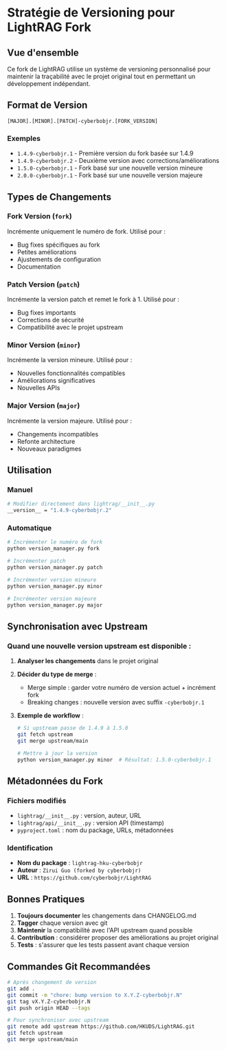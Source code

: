 # Stratégie de Versioning pour LightRAG Fork

## Vue d'ensemble

Ce fork de LightRAG utilise un système de versioning personnalisé pour maintenir la traçabilité avec le projet original tout en permettant un développement indépendant.

## Format de Version

```
[MAJOR].[MINOR].[PATCH]-cyberbobjr.[FORK_VERSION]
```

### Exemples
- `1.4.9-cyberbobjr.1` - Première version du fork basée sur 1.4.9
- `1.4.9-cyberbobjr.2` - Deuxième version avec corrections/améliorations
- `1.5.0-cyberbobjr.1` - Fork basé sur une nouvelle version mineure
- `2.0.0-cyberbobjr.1` - Fork basé sur une nouvelle version majeure

## Types de Changements

### Fork Version (`fork`)
Incrémente uniquement le numéro de fork. Utilisé pour :
- Bug fixes spécifiques au fork
- Petites améliorations
- Ajustements de configuration
- Documentation

### Patch Version (`patch`)
Incrémente la version patch et remet le fork à 1. Utilisé pour :
- Bug fixes importants
- Corrections de sécurité
- Compatibilité avec le projet upstream

### Minor Version (`minor`)
Incrémente la version mineure. Utilisé pour :
- Nouvelles fonctionnalités compatibles
- Améliorations significatives
- Nouvelles APIs

### Major Version (`major`)
Incrémente la version majeure. Utilisé pour :
- Changements incompatibles
- Refonte architecture
- Nouveaux paradigmes

## Utilisation

### Manuel
```bash
# Modifier directement dans lightrag/__init__.py
__version__ = "1.4.9-cyberbobjr.2"
```

### Automatique
```bash
# Incrémenter le numéro de fork
python version_manager.py fork

# Incrémenter patch
python version_manager.py patch

# Incrémenter version mineure  
python version_manager.py minor

# Incrémenter version majeure
python version_manager.py major
```

## Synchronisation avec Upstream

### Quand une nouvelle version upstream est disponible :

1. **Analyser les changements** dans le projet original
2. **Décider du type de merge** :
   - Merge simple : garder votre numéro de version actuel + incrément fork
   - Breaking changes : nouvelle version avec suffix `-cyberbobjr.1`

3. **Exemple de workflow** :
   ```bash
   # Si upstream passe de 1.4.9 à 1.5.0
   git fetch upstream
   git merge upstream/main
   
   # Mettre à jour la version
   python version_manager.py minor  # Résultat: 1.5.0-cyberbobjr.1
   ```

## Métadonnées du Fork

### Fichiers modifiés
- `lightrag/__init__.py` : version, auteur, URL
- `lightrag/api/__init__.py` : version API (timestamp)
- `pyproject.toml` : nom du package, URLs, métadonnées

### Identification
- **Nom du package** : `lightrag-hku-cyberbobjr`
- **Auteur** : `Zirui Guo (forked by cyberbobjr)`  
- **URL** : `https://github.com/cyberbobjr/LightRAG`

## Bonnes Pratiques

1. **Toujours documenter** les changements dans CHANGELOG.md
2. **Tagger** chaque version avec git
3. **Maintenir** la compatibilité avec l'API upstream quand possible
4. **Contribution** : considérer proposer des améliorations au projet original
5. **Tests** : s'assurer que les tests passent avant chaque version

## Commandes Git Recommandées

```bash
# Après changement de version
git add .
git commit -m "chore: bump version to X.Y.Z-cyberbobjr.N"
git tag vX.Y.Z-cyberbobjr.N  
git push origin HEAD --tags

# Pour synchroniser avec upstream
git remote add upstream https://github.com/HKUDS/LightRAG.git
git fetch upstream
git merge upstream/main
```